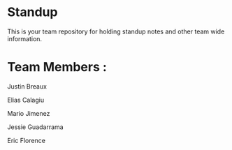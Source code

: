 # Standup

This is your team repository for holding standup notes and other team wide information.

# Team Members :

Justin Breaux

Elias Calagiu

Mario Jimenez

Jessie Guadarrama

Eric Florence
